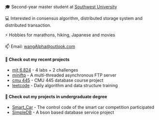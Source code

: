<!--
**wangAlpha/wangAlpha** is a ✨ _special_ ✨ repository because its `README.md` (this file) appears on your GitHub profile.

Here are some ideas to get you started:

- 🔭 I’m currently working on ...
- 🌱 I’m currently learning ...
- 👯 I’m looking to collaborate on ...
- 🤔 I’m looking for help with ...
- 💬 Ask me about ...
- 📫 How to reach me: ...
- 😄 Pronouns: ...
- ⚡ Fun fact: ...
-->

🎓 Second-year master student at [Southwest University](https://www.swu.edu.cn/)

💻 Interested in consensus algorithm, distributed storage system and distributed transaction.

⚡ Hobbies for marathons, hiking, Japanese and movies

📫 Email: [wangAlpha@outlook.com](mailto:wangAlpha.com)

#### 🌱 Check out my recent projects

- [mit 6.824](https://github.com/wangAlpha/raftkv) - 4 labs &#43; 2 challenges
- [miniftp](https://github.com/wangAlpha/miniftp) - A multi-threaded asynchronous FTP server
- [cmu 445](https://github.com/wangAlpha/bustub) - CMU 445 database course project
- [leetcode](https://github.com/wangAlpha/leetcode) - Daily algorithm and data structure training


#### 🔨 Check out my projects in undergraduate degree

 - [Smart_Car](https://github.com/wangAlpha/Smart_Car) - The control code of the smart car competition participated
 - [SimpleDB](https://github.com/wangAlpha/SimpleDB) - A bson based database service project
